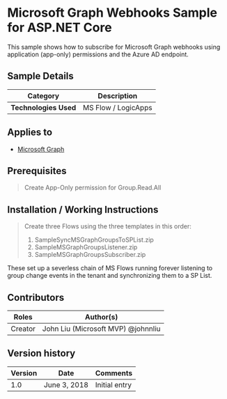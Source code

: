 # Microsoft Graph Webhooks Sample for ASP.NET Core

This sample shows how to subscribe for Microsoft Graph webhooks using application (app-only) permissions and the Azure AD endpoint.

## Sample Details

|               Category               |       Description       |
| ------------------------------------ | ----------------------- |
| **Technologies Used**                | MS Flow / LogicApps     |

## Applies to

* [Microsoft Graph](https://developer.microsoft.com/en-us/graph)

## Prerequisites

> Create App-Only permission for Group.Read.All 

## Installation / Working Instructions

> Create three Flows using the three templates in this order:
> 1. SampleSyncMSGraphGroupsToSPList.zip
> 2. SampleMSGraphGroupsListener.zip
> 3. SampleMSGraphGroupsSubscriber.zip

These set up a severless chain of MS Flows running forever listening to group change events in the tenant and synchronizing 
them to a SP List.

## Contributors

|      Roles      |                        Author(s)                        |
| --------------- | ------------------------------------------------------- |
| Creator         | John Liu (Microsoft MVP) @johnnliu                      |

## Version history

| Version |     Date      |   Comments    |
| ------- | ------------- | ------------- |
| 1.0     | June 3, 2018  | Initial entry |

